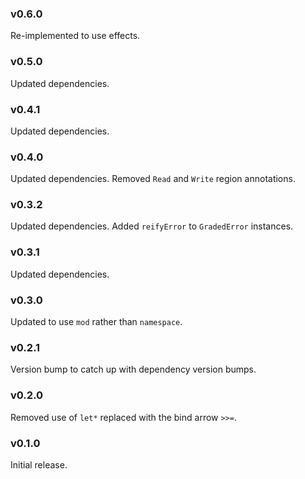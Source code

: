 ### v0.6.0
   Re-implemented to use effects.

### v0.5.0
   Updated dependencies.

### v0.4.1
   Updated dependencies.

### v0.4.0
   Updated dependencies.
   Removed `Read` and `Write` region annotations.

### v0.3.2
   Updated dependencies.
   Added `reifyError` to `GradedError` instances.

### v0.3.1
   Updated dependencies.

### v0.3.0
   Updated to use `mod` rather than `namespace`.

### v0.2.1
   Version bump to catch up with dependency version bumps.

### v0.2.0
   Removed use of `let*` replaced with the bind arrow `>>=`.

### v0.1.0
   Initial release.
